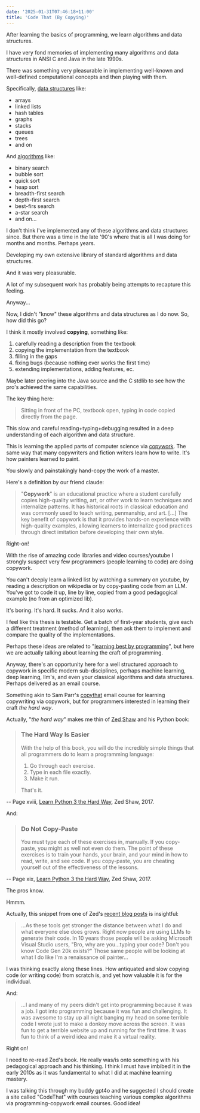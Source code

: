 ```yaml
---
date: '2025-01-31T07:46:18+11:00'
title: 'Code That (By Copying)'
---
```


After learning the basics of programming, we learn algorithms and data structures.

I have very fond memories of implementing many algorithms and data structures in ANSI C and Java in the late 1990s.

There was something very pleasurable in implementing well-known and well-defined computational concepts and then playing with them.

Specifically, [data structures](https://en.wikipedia.org/wiki/Data_structure) like:

* arrays
* linked lists
* hash tables
* graphs
* stacks
* queues
* trees
* and on

And [algorithms](https://en.wikipedia.org/wiki/Algorithm) like:

* binary search
* bubble sort
* quick sort
* heap sort
* breadth-first search
* depth-first search
* best-firs search
* a-star search
* and on...

I don't think I've implemented any of these algorithms and data structures since. But there was a time in the late '90's where that is all I was doing for months and months. Perhaps years.

Developing my own extensive library of standard algorithms and data structures.

And it was very pleasurable.

A lot of my subsequent work has probably being attempts to recapture this feeling.

Anyway...

Now, I didn't "know" these algorithms and data structures as I do now. So, how did this go?

I think it mostly involved **copying**, something like:

1. carefully reading a description from the textbook
2. copying the implementation from the textbook
3. filling in the gaps
4. fixing bugs (because nothing ever works the first time)
5. extending implementations, adding features, ec.

Maybe later peering into the Java source and the C stdlib to see how the pro's achieved the same capabilities.

The key thing here:

> Sitting in front of the PC, textbook open, typing in code copied directly from the page.

This slow and careful reading+typing+debugging resulted in a deep understanding of each algorithm and data structure.

This is learning the applied parts of computer science via [copywork](https://www.artofmanliness.com/career-wealth/career/want-to-become-a-better-writer-copy-the-work-of-others/). The same way that many copywriters and fiction writers learn how to write. It's how painters learned to paint.

You slowly and painstakingly hand-copy the work of a master.

Here's a definition by our friend claude:

> "**Copywork**" is an educational practice where a student carefully copies high-quality writing, art, or other work to learn techniques and internalize patterns. It has historical roots in classical education and was commonly used to teach writing, penmanship, and art.
> [...]
> The key benefit of copywork is that it provides hands-on experience with high-quality examples, allowing learners to internalize good practices through direct imitation before developing their own style.

Right-on!

With the rise of amazing code libraries and video courses/youtube I strongly suspect very few programmers (people learning to code) are doing copywork.

You can't deeply learn a linked list by watching a summary on youtube, by reading a description on wikipedia or by copy-pasting code from an LLM. You've got to code it up, line by line, copied from a good pedagogical example (no from an optimized lib).

It's boring. It's hard. It sucks. And it also works.

I feel like this thesis is testable. Get a batch of first-year students, give each a different treatment (method of learning), then ask them to implement and compare the quality of the implementations.

Perhaps these ideas are related to "[learning best by programming](/blog/posts/learn-best-by-programming/)", but here we are actually talking about learning the craft of programming.

Anyway, there's an opportunity here for a well structured approach to copywork in specific modern sub-disciplines, perhaps machine learning, deep learning, llm's, and even your classical algorithms and data structures. Perhaps delivered as an email course.

Something akin to Sam Parr's [copythat](https://copythat.com/) email course for learning copywriting via copywork, but for programmers interested in learning their craft _the hard way_.

Actually, "_the hard way_" makes me thin of [Zed Shaw](https://learncodethehardway.com/) and his Python book:

> ### The Hard Way Is Easier
>
> With the help of this book, you will do the incredibly simple things that all programmers do to learn a programming language:
>
> 1. Go through each exercise.
> 2. Type in each file exactly.
> 3. Make it run.
>
> That's it.

-- Page xviii, [Learn Python 3 the Hard Way](https://a.co/d/aTnKjIN), Zed Shaw, 2017.

And:

> ### Do Not Copy-Paste
>
> You must type each of these exercises in, manually. If you copy-paste, you might as well not even do them. The point of these  exercises is to train your hands, your brain, and your mind in how to read, write, and see code. If you copy-paste, you are  cheating yourself out of the effectiveness of the lessons.

-- Page xix, [Learn Python 3 the Hard Way](https://a.co/d/aTnKjIN), Zed Shaw, 2017.

The pros know.

Hmmm.

Actually, this snippet from one of Zed's [recent blog posts](https://learncodethehardway.com/blog/34-i-preserve-the-old-ways-i-guess/) is insightful:

> ...As these tools get stronger the distance between what I do and what everyone else does grows. Right now people are using LLMs to generate their code. In 10 years those people will be asking Microsoft Visual Studio users, "Bro, why are you...typing your code? Don't you know Code Gen 20k exists?" Those same people will be looking at what I do like I'm a renaissance oil painter...

I was thinking exactly along these lines. How antiquated and slow copying code (or writing code) from scratch is, and yet how valuable it is for the individual.

And:

> ...I and many of my peers didn't get into programming because it was a job. I got into programming because it was fun and challenging. It was awesome to stay up all night banging my head on some terrible code I wrote just to make a donkey move across the screen. It was fun to get a terrible website up and running for the first time. It was fun to think of a weird idea and make it a virtual reality.

Right on!

I need to re-read Zed's book. He really was/is onto something with his pedagogical approach and his thinking. I think I must have imbibed it in the early 2010s as it was fundamental to what I did at machine learning mastery.

I was talking this through my buddy gpt4o and he suggested I should create a site called "CodeThat" with courses teaching various complex algorithms via programming-copywork email courses. Good idea!

